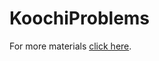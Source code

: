 # KoochiProblems

For more materials [click here](https://drive.google.com/open?id=0Bz5xH1PWCvxfak5sOElxS1JrWEE).
